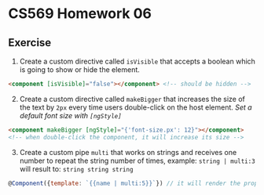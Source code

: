 # CS569 Homework 06
## Exercise
1. Create a custom directive called `isVisible` that accepts a boolean which is going to show or hide the element.
```html
<component [isVisible]="false"></component> <!-- should be hidden -->
```
2. Create a custom directive called `makeBigger` that increases the size of the text by `2px` every time users double-click on the host element. *Set a default font size with `[ngStyle]`*
```html
<component makeBigger [ngStyle]="{'font-size.px': 12}"></component> 
<!-- when double-click the component, it will increase its size -->
```
3. Create a custom pipe `multi` that works on strings and receives one number to repeat the string number of times, example: `string | multi:3` will result to: `string string string`
```javascript
@Component({template: `{{name | multi:5}}`}) // it will render the property `name` 5 times
```
